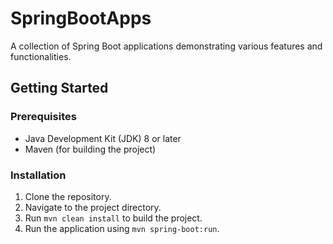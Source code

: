 # SpringBootApps
A collection of Spring Boot applications demonstrating various features and functionalities.

## Getting Started

### Prerequisites
- Java Development Kit (JDK) 8 or later
- Maven (for building the project)

### Installation
1. Clone the repository.
2. Navigate to the project directory.
3. Run `mvn clean install` to build the project.
4. Run the application using `mvn spring-boot:run`.
